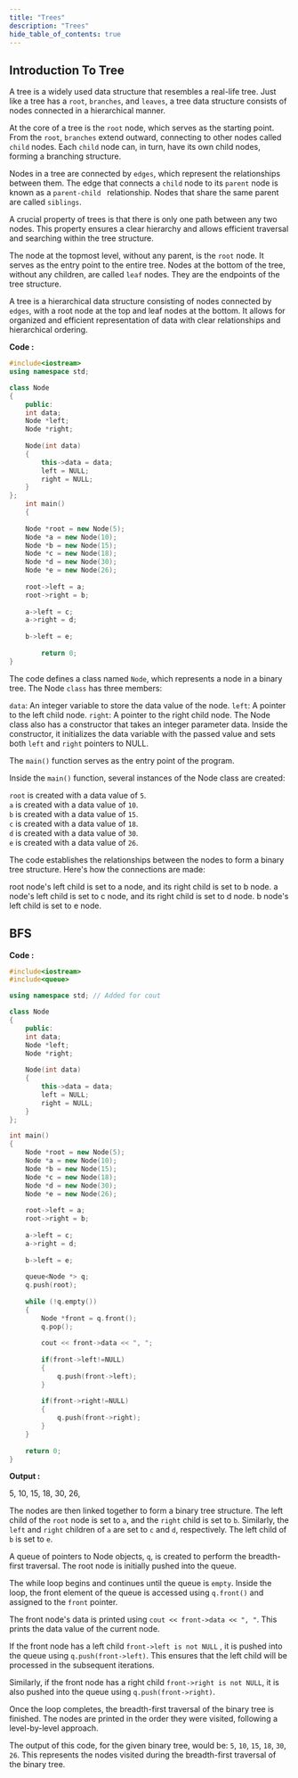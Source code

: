 ```yaml
---
title: "Trees"
description: "Trees"
hide_table_of_contents: true
---
```


## Introduction To Tree

A tree is a widely used data structure that resembles a real-life tree. Just like a tree has a `root`, `branches`, and `leaves`, a tree data structure consists of nodes connected in a hierarchical manner.

At the core of a tree is the `root` node, which serves as the starting point. From the `root`, `branches` extend outward, connecting to other nodes called `child` nodes. Each `child` node can, in turn, have its own child nodes, forming a branching structure.

Nodes in a tree are connected by `edges`, which represent the relationships between them. The edge that connects a `child` node to its `parent` node is known as a `parent-child ` relationship. Nodes that share the same parent are called `siblings`.

A crucial property of trees is that there is only one path between any two nodes. This property ensures a clear hierarchy and allows efficient traversal and searching within the tree structure.

The node at the topmost level, without any parent, is the `root` node. It serves as the entry point to the entire tree. Nodes at the bottom of the tree, without any children, are called `leaf` nodes. They are the endpoints of the tree structure.

A tree is a hierarchical data structure consisting of nodes connected by `edges`, with a root node at the top and leaf nodes at the bottom. It allows for organized and efficient representation of data with clear relationships and hierarchical ordering.

**Code :**

```cpp
#include<iostream>
using namespace std;

class Node
{
    public:
    int data;
    Node *left;
    Node *right;
    
    Node(int data)
    {
        this->data = data;
        left = NULL;
        right = NULL;
    }
};
    int main()
    {
        
    Node *root = new Node(5);
    Node *a = new Node(10);
    Node *b = new Node(15);
    Node *c = new Node(18);
    Node *d = new Node(30);
    Node *e = new Node(26);
    
    root->left = a;
    root->right = b;
    
    a->left = c;
    a->right = d;
    
    b->left = e;
    
        return 0;
}
```

The code defines a class named `Node`, which represents a node in a binary tree. The Node `class` has three members:

`data`: An integer variable to store the data value of the node.
`left`: A pointer to the left child node.
`right`: A pointer to the right child node.
The Node class also has a constructor that takes an integer parameter data. Inside the constructor, it initializes the data variable with the passed value and sets both `left` and `right` pointers to NULL.

The `main()` function serves as the entry point of the program.

Inside the `main()` function, several instances of the Node class are created:

`root` is created with a data value of `5`. <br/>
`a` is created with a data value of `10`. <br/>
`b` is created with a data value of `15`. <br/>
`c` is created with a data value of `18`. <br/>
`d` is created with a data value of `30`. <br/>
`e` is created with a data value of `26`.<br/>

The code establishes the relationships between the nodes to form a binary tree structure. Here's how the connections are made:

root node's left child is set to a node, and its right child is set to b node.
a node's left child is set to c node, and its right child is set to d node.
b node's left child is set to e node.

## BFS 

**Code :**

```cpp
#include<iostream>
#include<queue>

using namespace std; // Added for cout

class Node
{
    public:
    int data;
    Node *left;
    Node *right;
    
    Node(int data)
    {
        this->data = data;
        left = NULL;
        right = NULL;
    }
};

int main()
{
    Node *root = new Node(5);
    Node *a = new Node(10);
    Node *b = new Node(15);
    Node *c = new Node(18);
    Node *d = new Node(30);
    Node *e = new Node(26);
    
    root->left = a;
    root->right = b;
    
    a->left = c;
    a->right = d;
    
    b->left = e;
    
    queue<Node *> q;
    q.push(root);
    
    while (!q.empty())
    {
        Node *front = q.front();
        q.pop();
        
        cout << front->data << ", ";
        
        if(front->left!=NULL)
        {
            q.push(front->left);
        }
        
        if(front->right!=NULL)
        {
            q.push(front->right);
        }
    }
    
    return 0;
}
```

**Output :**

5, 10, 15, 18, 30, 26,


The nodes are then linked together to form a binary tree structure. The left child of the `root` node is set to `a`, and the `right` child is set to `b`. Similarly, the `left` and `right` children of `a` are set to `c` and `d`, respectively. The left child of `b` is set to `e`.

A queue of pointers to Node objects, `q`, is created to perform the breadth-first traversal. The root node is initially pushed into the queue.

The while loop begins and continues until the queue is `empty`. Inside the loop, the front element of the queue is accessed using `q.front()` and assigned to the `front` pointer.

The front node's data is printed using `cout << front->data << ", "`. This prints the data value of the current node.

If the front node has a left child  `front->left is not NULL` , it is pushed into the queue using `q.push(front->left)`. This ensures that the left child will be processed in the subsequent iterations.

Similarly, if the front node has a right child `front->right is not NULL`, it is also pushed into the queue using `q.push(front->right)`.

Once the loop completes, the breadth-first traversal of the binary tree is finished. The nodes are printed in the order they were visited, following a level-by-level approach.

The output of this code, for the given binary tree, would be: `5`, `10`, `15`, `18`, `30`, `26`. This represents the nodes visited during the breadth-first traversal of the binary tree.

